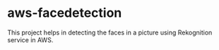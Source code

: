 # aws-facedetection
This project helps in detecting the faces in a picture using Rekognition service in AWS.
